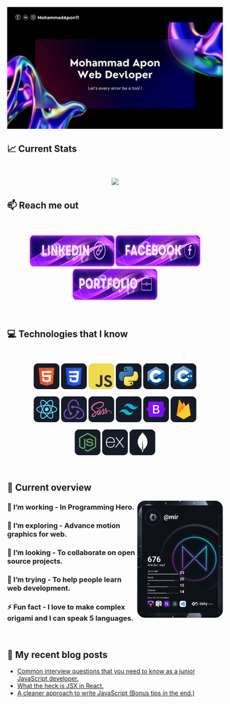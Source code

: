 <a href="https://www.facebook.com/mohammad.apon.426/">
<img src="https://raw.githubusercontent.com/MohammadApon11/MohammadApon11/main/images/githubcover.png" />
</a>

## :chart_with_upwards_trend: Current Stats

<br />
<p align="center">
  <img width="60%" src="https://github-readme-streak-stats.herokuapp.com?user=MohammadApon11&theme=react&hide_border=true&background=0D1117&stroke=0D1117&fire=FF1CF7&sideLabels=00F0FF&currStreakNum=FF1CF7&ring=FF1CF7&currStreakLabel=FF1CF7&sideNums=00F0FF" />
</p>

## :mailbox: Reach me out

<br />

[<p align="center"><img height="75" width="200" src="https://github.com/MohammadApon11/MohammadApon11/blob/main/images/icons/social-1.png">](https://github.com/MohammadApon11/)[<img height="75" width="200" src="https://github.com/MohammadApon11/MohammadApon11/blob/main/images/icons/social-2.png">](https://www.facebook.com/mohammad.apon.426/)[<img height="75" width="200" src="https://github.com/MohammadApon11/MohammadApon11/blob/main/images/icons/social-3.png"> </p>](https://mohammadapon.vercel.app/)

<br />

## :computer: Technologies that I know

<br>
<p align="center">
<img src="https://github.com/MohammadApon11/MohammadApon11/blob/main/images/icons/HTML.png"/>
<img src="https://github.com/MohammadApon11/MohammadApon11/blob/main/images/icons/css.png"/>
<img src="https://github.com/MohammadApon11/MohammadApon11/blob/main/images/icons/JavaScript.png"/>
<img src="https://github.com/MohammadApon11/MohammadApon11/blob/main/images/icons/python.png"/>
<img src="https://github.com/MohammadApon11/MohammadApon11/blob/main/images/icons/c.png"/>
<img src="https://github.com/MohammadApon11/MohammadApon11/blob/main/images/icons/cpp.png"/>
</p>
<p align="center">
<img src="https://github.com/MohammadApon11/MohammadApon11/blob/main/images/icons/react.png"/>
<img src="https://github.com/MohammadApon11/MohammadApon11/blob/main/images/icons/redux.png"/>
<img src="https://github.com/MohammadApon11/MohammadApon11/blob/main/images/icons/sass.png"/>
<img src="https://github.com/MohammadApon11/MohammadApon11/blob/main/images/icons/tailwind.png"/>
<img src="https://github.com/MohammadApon11/MohammadApon11/blob/main/images/icons/Bootsrap.png"/>
<img src="https://github.com/MohammadApon11/MohammadApon11/blob/main/images/icons/firebase.png"/>
</p>
<p align="center">
<img src="https://github.com/MohammadApon11/MohammadApon11/blob/main/images/icons/node.png"/>
<img src="https://github.com/MohammadApon11/MohammadApon11/blob/main/images/icons/express.png"/>
<img src="https://github.com/MohammadApon11/MohammadApon11/blob/main/images/icons/mongo.png"/>
</p><br/>

## :eyes: Current overview

<div align="left">
<a href="https://app.daily.dev/mir"><img align="right" src="https://github.com/MohammadApon11/MohammadApon11/blob/main/devcard.svg" width="200" alt="Mir Hussain's Dev Card"/></a>
</div>

### 🔭 I’m working - In Programming Hero. 
### 🌱 I’m exploring - Advance motion graphics for web. 
### 👯 I’m looking - To collaborate on open source projects. 
### 🤔 I’m trying - To help people learn web development. 
### ⚡ Fun fact - I love to make complex origami and I can speak 5 languages.


<br />

## :book: My recent blog posts
<!-- BLOG-POST-LIST:START -->
- [Common interview questions that you need to know as a junior JavaScript developer.](https://dev.to/mirhussain/common-interview-questions-that-you-need-to-know-as-a-junior-javascript-developer-29a6)
- [What the heck is JSX in React.](https://dev.to/mirhussain/what-the-heck-is-jsx-in-react-3f0a)
- [A cleaner approach to write JavaScript &lpar;Bonus tips in the end.&rpar;](https://dev.to/mirhussain/a-cleaner-approach-to-write-javascript-bonus-tips-in-the-end-58ng)
<!-- BLOG-POST-LIST:END -->
